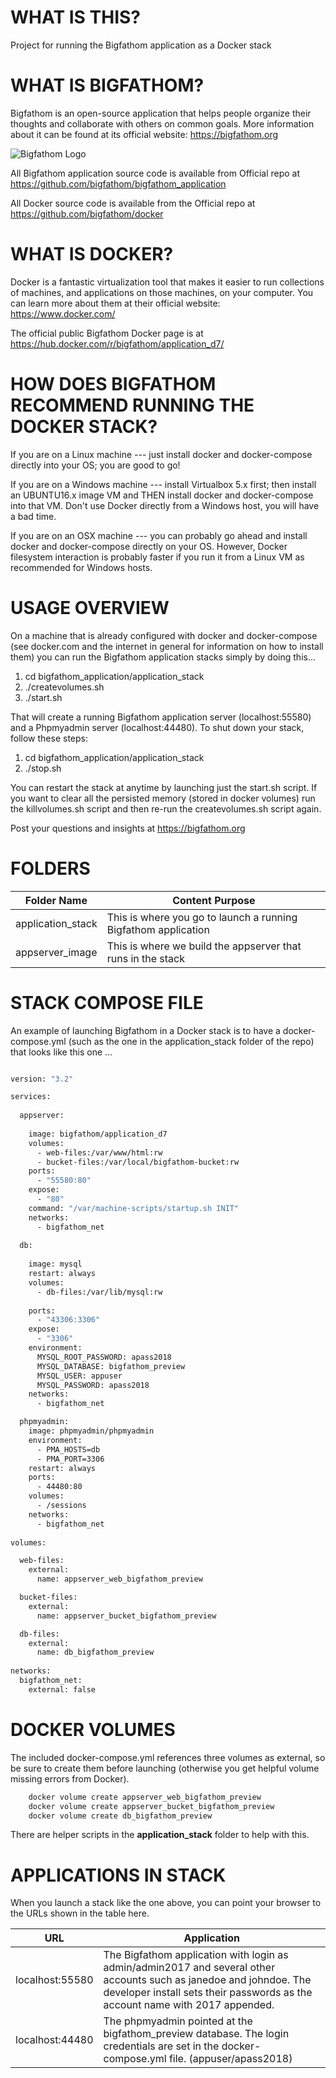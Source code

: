 WHAT IS THIS?
=============
Project for running the Bigfathom application as a Docker stack

WHAT IS BIGFATHOM?
==================
Bigfathom is an open-source application that helps people organize their thoughts
and collaborate with others on common goals.  More information about it 
can be found at its official website: https://bigfathom.org

![Bigfathom Logo](https://bigfathom.org/sites/default/files/bigfathom_arrows_logo_plus_title.png)

All Bigfathom application source code is available from Official repo at https://github.com/bigfathom/bigfathom_application

All Docker source code is available from the Official repo at https://github.com/bigfathom/docker 

WHAT IS DOCKER?
===============
Docker is a fantastic virtualization tool that makes it easier to run collections
of machines, and applications on those machines, on your computer.  You can learn
more about them at their official website: https://www.docker.com/

The official public Bigfathom Docker page is at https://hub.docker.com/r/bigfathom/application_d7/

HOW DOES BIGFATHOM RECOMMEND RUNNING THE DOCKER STACK?
======================================================
If you are on a Linux machine --- just install docker and docker-compose
directly into your OS; you are good to go!

If you are on a Windows machine --- install Virtualbox 5.x first; then install
an UBUNTU16.x image VM and THEN install docker and docker-compose into that
VM.  Don't use Docker directly from a Windows host, you will have a bad time.

If you are on an OSX machine --- you can probably go ahead and install 
docker and docker-compose directly on your OS.  However, Docker filesystem interaction
is probably faster if you run it from a Linux VM as recommended for Windows hosts. 

USAGE OVERVIEW
==============
On a machine that is already configured with docker and docker-compose (see docker.com
and the internet in general for information on how to install them) you can run the
Bigfathom application stacks simply by doing this...

1. cd bigfathom_application/application_stack
2. ./createvolumes.sh
3. ./start.sh

That will create a running Bigfathom application server (localhost:55580) and a 
Phpmyadmin server (localhost:44480).  To shut down your stack, follow these
steps:

1. cd bigfathom_application/application_stack
2. ./stop.sh

You can restart the stack at anytime by launching just the start.sh script.
If you want to clear all the persisted memory (stored in docker volumes) run
the killvolumes.sh script and then re-run the createvolumes.sh script again.

Post your questions and insights at https://bigfathom.org

FOLDERS
=======

Folder Name | Content Purpose
------------ | -------------
application_stack | This is where you go to launch a running Bigfathom application
appserver_image | This is where we build the appserver that runs in the stack

STACK COMPOSE FILE
==================
An example of launching Bigfathom in a Docker stack is to have a docker-compose.yml
(such as the one in the application_stack folder of the repo) that looks like
this one ...

```dockerfile

version: "3.2"

services:
  
  appserver:
      
    image: bigfathom/application_d7
    volumes:
      - web-files:/var/www/html:rw
      - bucket-files:/var/local/bigfathom-bucket:rw
    ports:
      - "55580:80"
    expose:
      - "80"
    command: "/var/machine-scripts/startup.sh INIT"
    networks:
      - bigfathom_net
      
  db:
      
    image: mysql
    restart: always
    volumes:
      - db-files:/var/lib/mysql:rw
      
    ports:
      - "43306:3306"    
    expose:
      - "3306"
    environment:
      MYSQL_ROOT_PASSWORD: apass2018
      MYSQL_DATABASE: bigfathom_preview
      MYSQL_USER: appuser
      MYSQL_PASSWORD: apass2018
    networks:
      - bigfathom_net

  phpmyadmin:
    image: phpmyadmin/phpmyadmin
    environment:
      - PMA_HOSTS=db
      - PMA_PORT=3306
    restart: always
    ports:
      - 44480:80
    volumes:
      - /sessions
    networks:
      - bigfathom_net
      
volumes:

  web-files:
    external:
      name: appserver_web_bigfathom_preview

  bucket-files:
    external:
      name: appserver_bucket_bigfathom_preview

  db-files:
    external:
      name: db_bigfathom_preview
      
networks:
  bigfathom_net:
    external: false


```

DOCKER VOLUMES
==============
The included docker-compose.yml references three volumes as external,
so be sure to create them before launching (otherwise you get helpful 
volume missing errors from Docker).

```bash
    docker volume create appserver_web_bigfathom_preview
    docker volume create appserver_bucket_bigfathom_preview
    docker volume create db_bigfathom_preview
```

There are helper scripts in the **application_stack** folder to help with this.

APPLICATIONS IN STACK
=====================
When you launch a stack like the one above, you can point your browser
to the URLs shown in the table here.

URL  | Application
---- | ------------
localhost:55580 | The Bigfathom application with login as admin/admin2017 and several other accounts such as janedoe and johndoe. The developer install sets their passwords as the account name with 2017 appended.
localhost:44480 | The phpmyadmin pointed at the bigfathom_preview database.  The login credentials are set in the docker-compose.yml file.  (appuser/apass2018)

